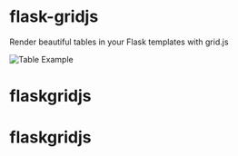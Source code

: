 # flask-gridjs
Render beautiful tables in your Flask templates with grid.js

![Table Example](table.gif)
# flaskgridjs
# flaskgridjs
